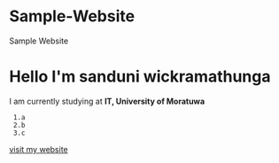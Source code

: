 # Sample-Website
Sample Website
# Hello I'm sanduni wickramathunga
I am currently studying at **IT, University of Moratuwa**

 
	 1.a
	 2.b
	 3.c

[visit my website](https://github.com/sanduniYW)